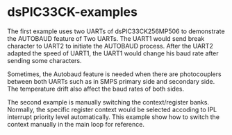 # dsPIC33CK-examples
The first example uses two UARTs of dsPIC33CK256MP506 to demonstrate the AUTOBAUD feature of Two UARTs.
The UART1 would send break character to UART2 to initiate the AUTOBAUD process.
After the UART2 adapted the speed of UART1, the UART1 would change his baud rate after sending some characters.

Sometimes, the Autobaud feature is needed when there are photocouplers between both UARTs such as in SMPS primary side and secondary side.
The temperature drift also affect the baud rates of both sides.

The second example is manually switching the context/register banks. Normally, the specific register context would be selected accoding to IPL interrupt priority level automatically. This example show how to switch the context manually in the main loop for reference.   
